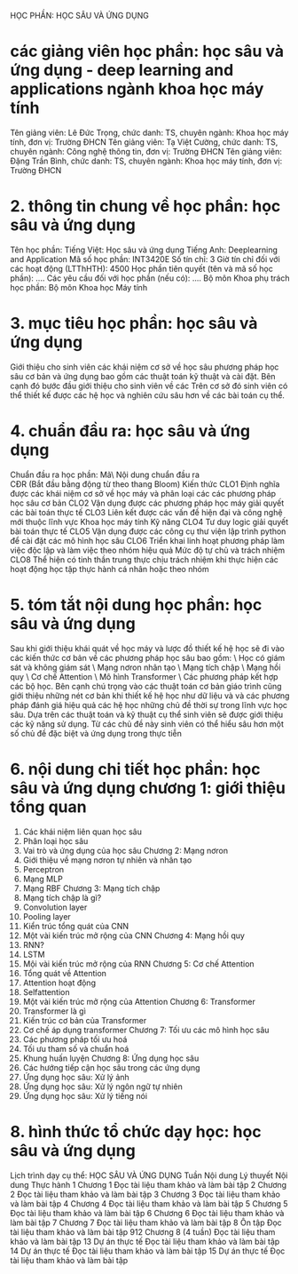 HỌC PHẦN: HỌC SÂU VÀ ỨNG DỤNG
# các giảng viên học phần: học sâu và ứng dụng - deep learning and applications ngành khoa học máy tính
Tên giảng viên: Lê Đức Trọng, chức danh: TS, chuyên ngành: Khoa học máy tính, đơn vị: Trường ĐHCN
Tên giảng viên: Tạ Việt Cường, chức danh: TS, chuyên ngành: Công nghệ thông tin, đơn vị: Trường ĐHCN
Tên giảng viên: Đặng Trần Bình, chức danh: TS, chuyên ngành: Khoa học máy tính, đơn vị: Trường ĐHCN
# 2. thông tin chung về học phần: học sâu và ứng dụng 
Tên học phần:
Tiếng Việt: Học sâu và ứng dụng Tiếng Anh: Deeplearning and Application
Mã số học phần: INT3420E Số tín chỉ: 3 Giờ tín chỉ đối với các hoạt động (LTThHTH): 4500 Học phần tiên quyết (tên và mã số học phần): \.... Các yêu cầu đối với học phần (nếu có): \.... Bộ môn Khoa phụ trách học phần: Bộ môn Khoa học Máy tính
# 3. mục tiêu học phần: học sâu và ứng dụng
Giới thiệu cho sinh viên các khái niệm cơ sở về học sâu phương pháp học sâu cơ bản và ứng dụng bao gồm các thuật toán kỹ thuật và cài đặt. Bên cạnh đó bước đầu giới thiệu cho sinh viên về các Trên cơ sở đó sinh viên có thể thiết kế được các hệ học và nghiên cứu sâu hơn về các bài toán cụ thể.
# 4. chuẩn đầu ra: học sâu và ứng dụng
Chuẩn đầu ra học phần: Mã\ Nội dung chuẩn đầu ra\
CĐR (Bắt đầu bằng động từ theo thang Bloom) Kiến thức
CLO1 Định nghĩa được các khái niệm cơ sở về học máy và phân loại các các phương pháp học sâu cơ bản
CLO2 Vận dụng được các phương pháp học máy giải quyết các bài toán thực tế
CLO3 Liên kết được các vấn đề hiện đại và công nghệ mới thuộc lĩnh vực Khoa học máy tính
Kỹ năng
CLO4 Tư duy logic giải quyết bài toán thực tế
CLO5 Vận dụng được các công cụ thư viện lập trình python để cài đặt các mô hình học sâu
CLO6 Triển khai linh hoạt phương pháp làm việc độc lập và làm việc theo nhóm hiệu quả
Mức độ tự chủ và trách nhiệm
CLO8 Thể hiện có tinh thần trung thực chịu trách nhiệm khi thực hiện các hoạt động học tập thực hành cá nhân hoặc theo nhóm 
# 5. tóm tắt nội dung học phần: học sâu và ứng dụng
Sau khi giới thiệu khái quát về học máy và lược đồ thiết kế hệ học sẽ đi vào các kiến thức cơ bản về các phương pháp học sâu bao gồm:
\ Học có giám sát và không giám sát
\ Mạng nơron nhân tạo
\ Mạng tích chập
\ Mạng hồi quy
\ Cơ chế Attention
\ Mô hình Transformer
\ Các phương pháp kết hợp các bộ học.
Bên cạnh chú trọng vào các thuật toán cơ bản giáo trình cũng giới thiệu những nét cơ bản khi thiết kế hệ học như dữ liệu và và các phương pháp đánh giá hiệu quả các hệ học những chủ đề thời sự trong lĩnh vực học sâu. Dựa trên các thuật toán và kỹ thuật cụ thể sinh viên sẽ được giới thiệu các kỹ năng sử dụng. Từ các chủ đề này sinh viên có thể hiểu sâu hơn một số chủ đề đặc biệt và ứng dụng trong thực tiễn
# 6. nội dung chi tiết học phần: học sâu và ứng dụng chương 1: giới thiệu tổng quan
1. Các khái niệm liên quan học sâu
2. Phân loại học sâu
3. Vai trò và ứng dụng của học sâu Chương 2: Mạng nơron
1. Giới thiệu về mạng nơron tự nhiên và nhân tạo
2. Perceptron
3. Mạng MLP
4. Mạng RBF Chương 3: Mạng tích chập
1. Mạng tích chập là gì?
2. Convolution layer
3. Pooling layer
4. Kiển trúc tổng quát của CNN
5. Một vài kiến trúc mở rộng của CNN Chương 4: Mạng hồi quy
1. RNN?
2. LSTM
3. Mội vài kiến trúc mở rộng của RNN Chương 5: Cơ chế Attention
1. Tổng quát về Attention
2. Attention hoạt động
3. Selfattention
4. Một vài kiến trúc mở rộng của Attention Chương 6: Transformer
1. Transformer là gì
2. Kiến trúc cơ bản của Transformer
3. Cơ chế áp dụng transformer
Chương 7: Tối ưu các mô hình học sâu
1. Các phương pháp tối ưu hoá
2. Tối ưu tham số và chuẩn hoá
3. Khung huấn luyện Chương 8: Ứng dụng học sâu
1. Các hướng tiếp cận học sâu trong các ứng dụng
2. Ứng dụng học sâu: Xử lý ảnh
3. Ứng dụng học sâu: Xử lý ngôn ngữ tự nhiên
4. Ứng dụng học sâu: Xử lý tiếng nói
# 8. hình thức tổ chức dạy học: học sâu và ứng dụng
Lịch trình dạy cụ thể: HỌC SÂU VÀ ỨNG DỤNG Tuần Nội dung Lý thuyết Nội dung Thực hành 1 Chương 1 Đọc tài liệu tham khảo và làm bài tập
2 Chương 2 Đọc tài liệu tham khảo và làm bài tập
3 Chương 3 Đọc tài liệu tham khảo và làm bài tập
4 Chương 4 Đọc tài liệu tham khảo và làm bài tập
5 Chương 5 Đọc tài liệu tham khảo và làm bài tập
6 Chương 6 Đọc tài liệu tham khảo và làm bài tập
7 Chương 7 Đọc tài liệu tham khảo và làm bài tập
8 Ôn tập Đọc tài liệu tham khảo và làm bài tập
912 Chương 8 (4 tuần) Đọc tài liệu tham khảo và làm bài tập
13 Dự án thực tế Đọc tài liệu tham khảo và làm bài tập
14 Dự án thực tế Đọc tài liệu tham khảo và làm bài tập
15 Dự án thực tế Đọc tài liệu tham khảo và làm bài tập
